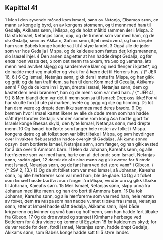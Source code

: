 ## Kapittel 41

1 Men i den syvende måned kom Ismael, sønn av Netanja, Elisamas sønn, en mann av kongelig byrd, en av kongens stormenn, og ti menn med ham til Gedalja, Akikams sønn, i Mispa, og de holdt måltid sammen der i Mispa.
2 Da sto Ismael, Netanjas sønn, opp, og de ti menn som var med ham, og de slo Gedalja, sønn av Akikam, Safans sønn, ihjel med sverd, og han drepte ham som Babels konge hadde satt til å styre landet.
3 Også alle de jøder som var hos Gedalja i Mispa, og de kaldeere som fantes der, krigsmennene, slo Ismael ihjel.
4 Den annen dag etter at han hadde drept Gedalja, og før enda noen visste det,
5 kom det menn fra Sikem, fra Silo og Samaria, åtti menn med avraket skjegg og sønderrevne klær og med flenger i kjøttet*, og de hadde med seg matoffer og virak for å bære det til Herrens hus. / {* JER 16, 6.}
6 Og Ismael, Netanjas sønn, gikk dem i møte fra Mispa, og han gikk og gråt; og da han traff dem, sa han til dem: Kom med til Gedalja, Akikams sønn!
7 Og da de kom inn i byen, drepte Ismael, Netanjas sønn, dem og kastet dem ned i brønnen*, han og de menn som var med ham. / {* JER 41, 9.}
8 Men blandt dem var det ti menn som sa til Ismael: Drep oss ikke! For vi har skjulte forråd ute på marken, hvete og bygg og olje og honning. Da lot han dem være og drepte dem ikke sammen med deres brødre.
9 Og brønnen hvor Ismael kastet likene av alle de døde menn som han hadde slått ihjel foruten Gedalja, var den samme som kong Asa hadde gjort for Israels konge Baesas skyld; den fylte Ismael, Netanjas sønn, med drepte menn.
10 Og Ismael bortførte som fanger hele resten av folket i Mispa, kongens døtre og alt folket som var blitt tilbake i Mispa, og som høvdingen over livvakten Nebusaradan hadde overgitt til Gedaljas, Akikams sønns opsyn; dem bortførte Ismael, Netanjas sønn, som fanger, og han gikk avsted for å dra over til Ammons barn.
11 Men da Johanan, Kareahs sønn, og alle hærførerne som var med ham, hørte om alt det onde som Ismael, Netanjas sønn, hadde gjort,
12 da tok de alle sine menn og gikk avsted for å stride mot Ismael, Netanjas sønn, og de fant ham ved det store vann* i Gibeon. / {* 2SA 2, 13.}
13 Og da alt folket som var med Ismael, så Johanan, Kareahs sønn, og alle hærførerne som var med ham, ble de glade.
14 Og alt folket som Ismael hadde bortført som fanger fra Mispa, vendte om og gikk tilbake til Johanan, Kareahs sønn.
15 Men Ismael, Netanjas sønn, slapp unna fra Johanan med åtte menn, og han dro bort til Ammons barn.
16 Da tok Johanan, Kareahs sønn, og alle hærførerne som var med ham, hele resten av folket, dem fra Mispa som han hadde vunnet tilbake fra Ismael, Netanjas sønn, etter at Ismael hadde slått Gedalja, Akikams sønn, ihjel, både krigsmenn og kvinner og små barn og hoffmenn, som han hadde ført tilbake fra Gibeon.
17 Og de dro avsted og stanset i Kimhams herberge ved Betlehem for å dra videre og komme til Egypten
18 for kaldeernes skyld; for de var redde for dem, fordi Ismael, Netanjas sønn, hadde drept Gedalja, Akikams sønn, som Babels konge hadde satt til å styre landet.
